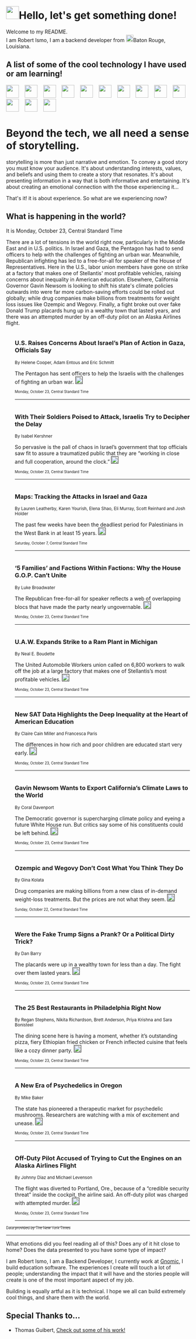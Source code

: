 <h1><img src="https://emojis.slackmojis.com/emojis/images/1643514375/3493/hot-coffee.gif?1643514375" width="35"/>Hello, let's get something done!</h1>

<p>Welcome to my README.<br/>
I am Robert Ismo, I am a backend developer from <img src="https://emojis.slackmojis.com/emojis/images/1638395689/50435/moulin_rouge.png?1638395689" width="20"/>Baton Rouge, Louisiana.</p>
<h2>A list of some of the cool technology I have used or am learning!</h2>
<p>
<img src="https://emojis.slackmojis.com/emojis/images/1643516091/21142/meow_bongotap.gif?1643516091" width="35" alt="">
<img src="https://img.shields.io/badge/Favorite%20Frontend%20Framework-SvelteKit-f83903" alt="">
<img src="https://img.shields.io/badge/Second%20Favorite-Vue-40b581" alt="">
<img src="https://img.shields.io/badge/Most%20Used%20Runtime-Nodejs-78b061" alt="">
<img src="https://emojis.slackmojis.com/emojis/images/1643517416/34482/fire.gif?1643517416" width="35" alt="">
<img src="https://img.shields.io/badge/Javascript%20But%20Better-Typescript-0078ca" alt="">
<img src="https://img.shields.io/badge/Favorite%20Language-Elixir-3e244d" alt="">
<img src="https://img.shields.io/badge/Containerize%20Everything-Docker-6ac9ef" alt="">
<img src="https://emojis.slackmojis.com/emojis/images/1643514596/5999/meow_party.gif?1643514596" width="35" alt="">
<img src="https://img.shields.io/badge/API%20Love%20Language-Graphql-de32a5" alt="">
<img src="https://img.shields.io/badge/Our%20Favorite%20Version%20Controller-Git-e94f33" alt="">
<img src="https://img.shields.io/badge/Favorite%20Database-Redis-d42d1d" alt="">
<img src="https://emojis.slackmojis.com/emojis/images/1643514559/5584/deployparrot.gif?1643514559" width="35" alt="">
<img src="https://img.shields.io/badge/Container%20Interstate-RabbitMQ-f66200" alt="">
<img src="https://img.shields.io/badge/Gotta%20Learn-Kubernetes-316adf" alt="">
<img src="https://img.shields.io/badge/Really%20Mature%20Now-WASM-654fef" alt="">
<img src="https://emojis.slackmojis.com/emojis/images/1666642497/61942/dance_vibe.gif?1666642497" width="35" alt="">
<img src="https://img.shields.io/badge/For%20My%20M1-ARM64-657d96" alt="">
<img src="https://img.shields.io/badge/Loving%20This%20So%20Much-TailwindCSS-17bcb5" alt="">
<img src="https://img.shields.io/badge/Cool%20Build%20Tool-Vite-f9cb24" alt="">
<img src="https://emojis.slackmojis.com/emojis/images/1669231376/62819/working-on-it.gif?1669231376" width="35" alt="">
<img src="https://img.shields.io/badge/Fun%20and%20Easy%20Database-MongoDB-5f8c49" alt="">
<img src="https://img.shields.io/badge/JS%20Life%20Support-NPM-c73737" alt="">
<img src="https://img.shields.io/badge/I%20Liked%20It-DynamoDB-0073b9" alt="">
<img src="https://emojis.slackmojis.com/emojis/images/1643514045/46/question.gif?1643514045" width="35" alt="">
<img src="https://img.shields.io/badge/cool-React-60d6f9" alt="">
<img src="https://img.shields.io/badge/Future%20Big%20Project-Lambda-f37e00" alt="">
<img src="https://img.shields.io/badge/NPM%20But%20Better-PNPM-f1aa07" alt="">
<img src="https://emojis.slackmojis.com/emojis/images/1643514943/9662/fbwow.gif?1643514943" width="35" alt="">
<img src="https://img.shields.io/badge/First%20Language-C-662079" alt="">
<img src="https://img.shields.io/badge/Where%20I%20Deploy%20Frontend-Vercel-000000" alt="">
<img src="https://img.shields.io/badge/Who%20Does%20not%20Want%20an%20App-Swift-f9492a" alt="">
<img src="https://emojis.slackmojis.com/emojis/images/1643514058/151/javascript.png?1643514058" width="35" alt="">
<img src="https://img.shields.io/badge/cool-Python-fbd542" alt="">
<img src="https://img.shields.io/badge/Favorite%20Something-Stripe-656cdc" alt="">
<img src="https://img.shields.io/badge/Of%20Course-HTML5-ed6327" alt="">
<img src="https://emojis.slackmojis.com/emojis/images/1660415405/60731/bomb.gif?1660415405" width="35" alt="">
<img src="https://img.shields.io/badge/hate-CSS-2964ec" alt="">
<img src="https://img.shields.io/badge/Learning-CircleCI-141215" alt="">
<img src="https://img.shields.io/badge/Learning-Rust-fbbb3b" alt="">
<img src="https://emojis.slackmojis.com/emojis/images/1660415397/60712/writing-hand.gif?1660415397" width="35" alt="">
<img src="https://img.shields.io/badge/Dev%20Browser%20of%20Choice-Firefox-cc4e26" alt="">
<img src="https://img.shields.io/badge/Recoverying%20From%20Windows-UNIX-1781e3" alt="">
<img src="https://img.shields.io/badge/LOVE-LogSeq-90c1c2" alt="">
<img src="https://emojis.slackmojis.com/emojis/images/1643514066/223/kirby.gif?1643514066" width="35" alt="">
<img src="https://img.shields.io/badge/Daily%20Driver-MacOS-e6e6e8" alt="">
<img src="https://img.shields.io/badge/Git%20Server-Github-000000" alt="">
<img src="https://img.shields.io/badge/enjoyable-EC2-f17428" alt="">
<img src="https://emojis.slackmojis.com/emojis/images/1643514239/2069/excited.gif?1643514239" width="35" alt="">
</p>
<h1>Beyond the tech, we all need a sense of storytelling.</h1>
<p>storytelling is more than just narrative and emotion. To convey a good story you must know your audience. It's about understanding interests, values, and beliefs and using them to create a story that resonates. It's about presenting information in a way that is both informative and entertaining. It's about creating an emotional connection with the those experiencing it...</p>
<p>That's it! it is about experience. So what are we experiencing now?</p>
<h2>What is happening in the world?</h2>
<p>It is Monday, October 23, Central Standard Time</p>
<p>
There are a lot of tensions in the world right now, particularly in the Middle East and in U.S. politics. In Israel and Gaza, the Pentagon has had to send officers to help with the challenges of fighting an urban war. Meanwhile, Republican infighting has led to a free-for-all for speaker of the House of Representatives. Here in the U.S., labor union members have gone on strike at a factory that makes one of Stellantis&#39; most profitable vehicles, raising concerns about inequality in American education. Elsewhere, California Governor Gavin Newsom is looking to shift his state&#39;s climate policies outwards into were far more carbon-saving efforts could be rolled out globally; while drug companies make billions from treatments for weight loss issues like Ozempic and Wegovy. Finally, a fight broke out over fake Donald Trump placards hung up in a wealthy town that lasted years, and there was an attempted murder by an off-duty pilot on an Alaska Airlines flight.</p>
<ol>
<img src="https://img.shields.io/badge/-us-blue" alt="">
<h3>U.S. Raises Concerns About Israel’s Plan of Action in Gaza, Officials Say</h3>
<sub>By Helene Cooper, Adam Entous and Eric Schmitt</sub>
<p>The Pentagon has sent officers to help the Israelis with the challenges of fighting an urban war.  <a href=""><img src="https://developer.nytimes.com/files/poweredby_nytimes_30b.png?v=1583354208352" height="20"></a></p>
<sub><sub>Monday, October 23, Central Standard Time</sub></sub>
<hr/>
<img src="https://img.shields.io/badge/-world-blue" alt="">
<h3>With Their Soldiers Poised to Attack, Israelis Try to Decipher the Delay</h3>
<sub>By Isabel Kershner</sub>
<p>So pervasive is the pall of chaos in Israel’s government that top officials saw fit to assure a traumatized public that they are “working in close and full cooperation, around the clock.”  <a href=""><img src="https://developer.nytimes.com/files/poweredby_nytimes_30b.png?v=1583354208352" height="20"></a></p>
<sub><sub>Monday, October 23, Central Standard Time</sub></sub>
<hr/>
<img src="https://img.shields.io/badge/-world-blue" alt="">
<h3>Maps: Tracking the Attacks in Israel and Gaza</h3>
<sub>By Lauren Leatherby, Karen Yourish, Elena Shao, Eli Murray, Scott Reinhard and Josh Holder</sub>
<p>The past few weeks have been the deadliest period for Palestinians in the West Bank in at least 15 years.  <a href=""><img src="https://developer.nytimes.com/files/poweredby_nytimes_30b.png?v=1583354208352" height="20"></a></p>
<sub><sub>Saturday, October 7, Central Standard Time</sub></sub>
<hr/>
<img src="https://img.shields.io/badge/-us-blue" alt="">
<h3>‘5 Families’ and Factions Within Factions: Why the House G.O.P. Can’t Unite</h3>
<sub>By Luke Broadwater</sub>
<p>The Republican free-for-all for speaker reflects a web of overlapping blocs that have made the party nearly ungovernable.  <a href=""><img src="https://developer.nytimes.com/files/poweredby_nytimes_30b.png?v=1583354208352" height="20"></a></p>
<sub><sub>Monday, October 23, Central Standard Time</sub></sub>
<hr/>
<img src="https://img.shields.io/badge/-business-blue" alt="">
<h3>U.A.W. Expands Strike to a Ram Plant in Michigan</h3>
<sub>By Neal E. Boudette</sub>
<p>The United Automobile Workers union called on 6,800 workers to walk off the job at a large factory that makes one of Stellantis’s most profitable vehicles.  <a href=""><img src="https://developer.nytimes.com/files/poweredby_nytimes_30b.png?v=1583354208352" height="20"></a></p>
<sub><sub>Monday, October 23, Central Standard Time</sub></sub>
<hr/>
<img src="https://img.shields.io/badge/-upshot-blue" alt="">
<h3>New SAT Data Highlights the Deep Inequality at the Heart of American Education</h3>
<sub>By Claire Cain Miller and Francesca Paris</sub>
<p>The differences in how rich and poor children are educated start very early.  <a href=""><img src="https://developer.nytimes.com/files/poweredby_nytimes_30b.png?v=1583354208352" height="20"></a></p>
<sub><sub>Monday, October 23, Central Standard Time</sub></sub>
<hr/>
<img src="https://img.shields.io/badge/-climate-blue" alt="">
<h3>Gavin Newsom Wants to Export California’s Climate Laws to the World</h3>
<sub>By Coral Davenport</sub>
<p>The Democratic governor is supercharging climate policy and eyeing a future White House run. But critics say some of his constituents could be left behind.  <a href=""><img src="https://developer.nytimes.com/files/poweredby_nytimes_30b.png?v=1583354208352" height="20"></a></p>
<sub><sub>Monday, October 23, Central Standard Time</sub></sub>
<hr/>
<img src="https://img.shields.io/badge/-health-blue" alt="">
<h3>Ozempic and Wegovy Don’t Cost What You Think They Do</h3>
<sub>By Gina Kolata</sub>
<p>Drug companies are making billions from a new class of in-demand weight-loss treatments. But the prices are not what they seem.  <a href=""><img src="https://developer.nytimes.com/files/poweredby_nytimes_30b.png?v=1583354208352" height="20"></a></p>
<sub><sub>Sunday, October 22, Central Standard Time</sub></sub>
<hr/>
<img src="https://img.shields.io/badge/-nyregion-blue" alt="">
<h3>Were the Fake Trump Signs a Prank? Or a Political Dirty Trick?</h3>
<sub>By Dan Barry</sub>
<p>The placards were up in a wealthy town for less than a day. The fight over them lasted years.  <a href=""><img src="https://developer.nytimes.com/files/poweredby_nytimes_30b.png?v=1583354208352" height="20"></a></p>
<sub><sub>Monday, October 23, Central Standard Time</sub></sub>
<hr/>
<img src="https://img.shields.io/badge/-dining-blue" alt="">
<h3>The 25 Best Restaurants in Philadelphia Right Now</h3>
<sub>By Regan Stephens, Nikita Richardson, Brett Anderson, Priya Krishna and Sara Bonisteel</sub>
<p>The dining scene here is having a moment, whether it’s outstanding pizza, fiery Ethiopian fried chicken or French inflected cuisine that feels like a cozy dinner party.  <a href=""><img src="https://developer.nytimes.com/files/poweredby_nytimes_30b.png?v=1583354208352" height="20"></a></p>
<sub><sub>Monday, October 23, Central Standard Time</sub></sub>
<hr/>
<img src="https://img.shields.io/badge/-us-blue" alt="">
<h3>A New Era of Psychedelics in Oregon</h3>
<sub>By Mike Baker</sub>
<p>The state has pioneered a therapeutic market for psychedelic mushrooms. Researchers are watching with a mix of excitement and unease.  <a href=""><img src="https://developer.nytimes.com/files/poweredby_nytimes_30b.png?v=1583354208352" height="20"></a></p>
<sub><sub>Monday, October 23, Central Standard Time</sub></sub>
<hr/>
<img src="https://img.shields.io/badge/-us-blue" alt="">
<h3>Off-Duty Pilot Accused of Trying to Cut the Engines on an Alaska Airlines Flight</h3>
<sub>By Johnny Diaz and Michael Levenson</sub>
<p>The flight was diverted to Portland, Ore., because of a “credible security threat” inside the cockpit, the airline said. An off-duty pilot was charged with attempted murder.  <a href=""><img src="https://developer.nytimes.com/files/poweredby_nytimes_30b.png?v=1583354208352" height="20"></a></p>
<sub><sub>Monday, October 23, Central Standard Time</sub></sub>
<hr/>
</ol>
<a href="https://developer.nytimes.com"><sub><sub>Data provided by The New York Times</sub></sub></a>
<hr/>
<p>What emotions did you feel reading all of this? Does any of it hit close to home? Does the data presented to you have some type of impact?</p>
<p>I am Robert Ismo, I am a Backend Developer, I currently work at <a href="https://gnomic.education/">Gnomic</a>, I build education software. The experiences I create will touch a lot of people; understanding the impact that it will have and the stories people will create is one of the most important aspect of my job.</p>
<p>Building is equally artful as it is technical. I hope we all can build extremely cool things, and share them with the world.</p>
<h2>Special Thanks to...</h2>
<ul>
<li>Thomas Guibert, <a href="https://github.com/thmsgbrt/thmsgbrt">Check out some of his work!</a></li>
</ul>